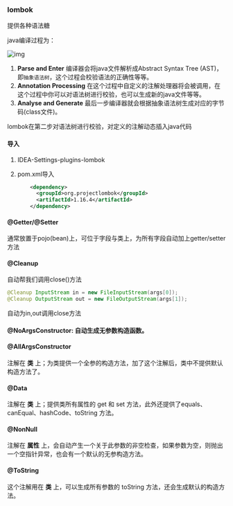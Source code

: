 ### lombok

提供各种语法糖

java编译过程为：

 ![img](http://openjdk.java.net/groups/compiler/doc/compilation-overview/javac-flow.png) 

1. **Parse and Enter**
   编译器会将java文件解析成Abstract Syntax Tree (AST)，即`抽象语法树`，这个过程会校验语法的正确性等等。
2. **Annotation Processing**
   在这个过程中自定义的注解处理器将会被调用，在这个过程中你可以对语法树进行校验，也可以生成新的java文件等等。
3. **Analyse and Generate**
   最后一步编译器就会根据抽象语法树生成对应的字节码(class文件)。

lombok在第二步对语法树进行校验，对定义的注解动态插入java代码

#### 导入

1. IDEA-Settings-plugins-lombok

2. pom.xml导入

   ```xml
       <dependency>
         <groupId>org.projectlombok</groupId>
         <artifactId>1.16.4</artifactId>
       </dependency>
   ```

#### @Getter/@Setter

通常放置于pojo(bean)上，可位于字段与类上，为所有字段自动加上getter/setter方法

#### @Cleanup

自动帮我们调用close()方法

```java
@Cleanup InputStream in = new FileInputStream(args[0]);
@Cleanup OutputStream out = new FileOutputStream(args[1]);
```

自动为in,out调用close方法

#### @NoArgsConstructor: 自动生成无参数构造函数。

#### @AllArgsConstructor

注解在 **类** 上；为类提供一个全参的构造方法，加了这个注解后，类中不提供默认构造方法了。

#### @Data

注解在 **类** 上；提供类所有属性的 get 和 set 方法，此外还提供了equals、canEqual、hashCode、toString 方法。

#### @NonNull

注解在 **属性** 上，会自动产生一个关于此参数的非空检查，如果参数为空，则抛出一个空指针异常，也会有一个默认的无参构造方法。

#### @ToString

这个注解用在 **类** 上，可以生成所有参数的 toString 方法，还会生成默认的构造方法。